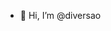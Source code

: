- 👋 Hi, I’m @diversao


<!---
diversao/diversao is a ✨ special ✨ repository because its `README.md` (this file) appears on your GitHub profile.
You can click the Preview link to take a look at your changes.
--->
